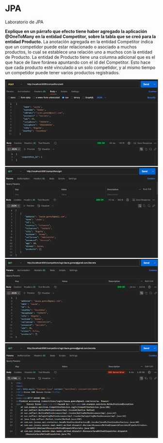 # JPA
Laboratorio de JPA

**Explique en un párrafo que efecto tiene haber agregado la aplicación @OneToMany en la entidad Competitor, sobre la tabla que se creó para la entidad Producto.**
La anotación agregada en la entidad Competitor indica que un competidor puede estar relacionado o asociado a muchos productos, lo cual se establece una relación uno a muchos con la entidad de Producto. La entidad de Producto tiene una columna adicional que es el que hace de llave foránea apuntando con el id del Competitor. Esto hace que cada producto esté vinculado a un solo competidor, y al mismo tiempo un competidor puede tener varios productos registrados.

![imagen1](img/img1.png)
![imagen2](img/img2.png)
![imagen3](img/img3.png)
![imagen4](img/img4.png)

